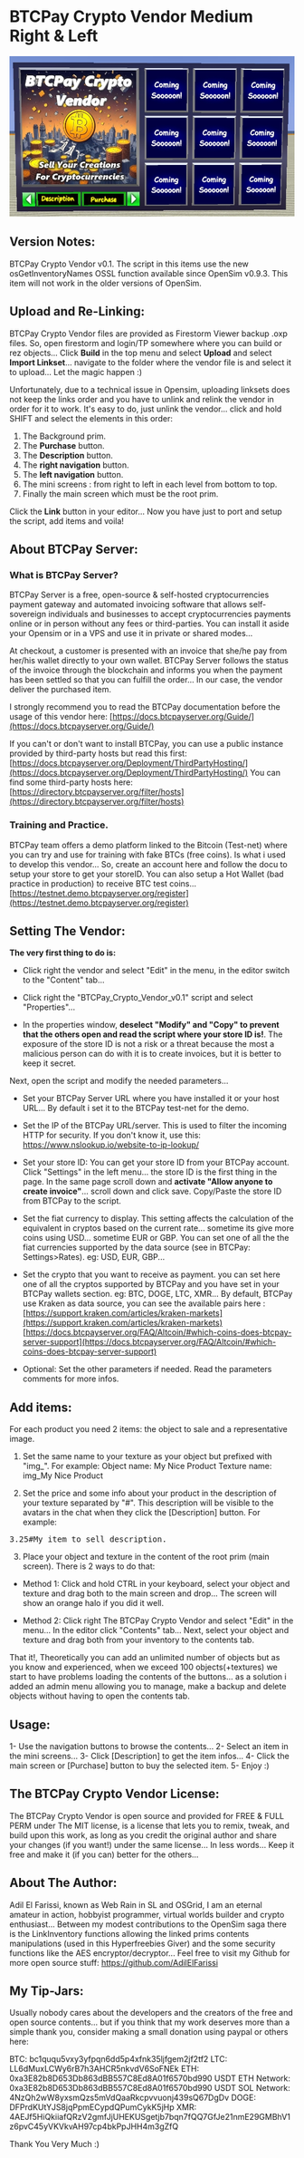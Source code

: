 # BTCPay Crypto Vendor Medium Right & Left
![Screenshot of the BTCPay Crypto Vendor Medium version.](/Illustrations/BTCPay_Crypto_Vendor_Medium.jpg)

## Version Notes:
BTCPay Crypto Vendor v0.1.
The script in this items use the new osGetInventoryNames OSSL function available since OpenSim v0.9.3. This item will not work in the older versions of OpenSim.

## Upload and Re-Linking:
BTCPay Crypto Vendor files are provided as Firestorm Viewer backup  .oxp files.  So, open firestorm and login/TP somewhere where you can build or rez objects... Click **Build** in the top menu and select **Upload** and select **Import Linkset**... navigate to the folder where the vendor file is and select it to upload... Let the magic happen :)

Unfortunately, due to a technical issue in Opensim, uploading linksets does not keep the links order and you have to unlink and relink the vendor in order for it to work. It's easy to do, just unlink the vendor... click and hold SHIFT and select the elements in this order: 
1. The Background prim.
2. The **Purchase** button.
3. The **Description** button.
4. The **right navigation** button.
5. The **left navigation** button.
6. The mini screens : from right to left in each level from bottom to top.
7. Finally the main screen which must be the root prim.
 
Click the **Link** button in your editor... Now you have just to port and setup the script, add items and voila! 

## About BTCPay Server:
### What is BTCPay Server?

BTCPay Server is a free, open-source & self-hosted cryptocurrencies payment gateway and automated invoicing software that allows self-sovereign individuals and businesses to accept cryptocurrencies payments online or in person without any fees or third-parties. You can install it aside your Opensim or in a VPS and use it in private or shared modes...

At checkout, a customer is presented with an invoice that she/he pay from her/his wallet directly to your own wallet. BTCPay Server follows the status of the invoice through the blockchain and informs you when the payment has been settled so that you can fulfill the order... In our case, the vendor deliver the purchased item.

I strongly recommend you to read the BTCPay documentation before the usage of this vendor here:
[https://docs.btcpayserver.org/Guide/](https://docs.btcpayserver.org/Guide/)

If you can't or don't want to install BTCPay, you can use a public instance provided by third-party hosts but read this first:
[https://docs.btcpayserver.org/Deployment/ThirdPartyHosting/](https://docs.btcpayserver.org/Deployment/ThirdPartyHosting/)
You can find some third-party hosts here:
[https://directory.btcpayserver.org/filter/hosts](https://directory.btcpayserver.org/filter/hosts)

### Training and Practice.

BTCPay team offers a demo platform linked to the Bitcoin (Test-net) where you can try and use for training with fake BTCs (free coins). Is what i used to develop this vendor... So, create an account here and follow the docu to setup your store to get your storeID. You can also setup a Hot Wallet (bad practice in production) to receive BTC test coins...
[https://testnet.demo.btcpayserver.org/register](https://testnet.demo.btcpayserver.org/register)

## Setting The Vendor:
**The very first thing to do is:**
- Click right the vendor and select "Edit" in the menu, in the editor switch to the "Content" tab...

- Click right the "BTCPay_Crypto_Vendor_v0.1" script and select "Properties"...

- In the properties window, **deselect "Modify" and "Copy" to prevent that the others open and read the script where your store ID is!**. The exposure of the store ID is not a risk or a threat because the most a malicious person can do with it is to create invoices, but it is better to keep it secret.

Next, open the script and modify the needed parameters...
- Set your BTCPay Server URL where you have installed it or your host URL... By default i set it to the BTCPay test-net for the demo.

- Set the IP of the BTCPay URL/server. This is used to filter the incoming HTTP for security. If you don't know it, use this:
https://www.nslookup.io/website-to-ip-lookup/

- Set your store ID: You can get your store ID from your BTCPay account. Click "Settings" in the left menu... the store ID is the first thing in the page. In the same page scroll down and **activate "Allow anyone to create invoice"**... scroll down and click save. Copy/Paste the store ID from BTCPay to the script.

- Set the fiat currency to display. This setting affects the calculation of the equivalent in cryptos based on the current rate... sometime its give more coins using USD... sometime EUR or GBP. You can set one of all the the fiat currencies supported by the data source (see in BTCPay: Settings>Rates). eg: USD, EUR, GBP...

- Set the crypto that you want to receive as payment. you can set here one of all the cryptos supported by BTCPay and you have set in your BTCPay wallets section. eg: BTC, DOGE, LTC, XMR... By default, BTCPay use Kraken as data source, you can see the available pairs here :
[https://support.kraken.com/articles/kraken-markets](https://support.kraken.com/articles/kraken-markets)
[https://docs.btcpayserver.org/FAQ/Altcoin/#which-coins-does-btcpay-server-support](https://docs.btcpayserver.org/FAQ/Altcoin/#which-coins-does-btcpay-server-support)

- Optional: Set the other parameters if needed. Read the parameters  comments for more infos.

## Add items:
For each product you need 2 items: the object to sale and a representative image.
1. Set the same name to your texture as your object but prefixed with "img_". For example:
Object name: My Nice Product
Texture name: img_My Nice Product

2. Set the price and some info about your product in the description of your texture separated by "#". This description will be visible to the avatars in the chat when they click the [Description] button. For example:
<pre>3.25#My item to sell description.</pre>

3. Place your object and texture in the content of the root prim (main screen). There is 2 ways to do that:
- Method 1: Click and hold CTRL in your keyboard, select your object and texture and drag both to the main screen and drop... The screen will show an orange halo if you did it well.

- Method 2: Click right The BTCPay Crypto Vendor and select "Edit" in the menu... In the editor click "Contents" tab... Next, select your object and texture and drag both from your inventory to the contents tab.

That it!, 
Theoretically you can add an unlimited number of objects but as you know and experienced, when we exceed 100 objects(+textures) we start to have problems loading the contents of the buttons... as a solution i added an admin menu allowing you to manage, make a backup and delete objects without having to open the contents tab.

## Usage:
1- Use the navigation buttons to browse the contents...
2- Select an item in the mini screens...
3- Click [Description] to get the item infos...
4- Click the main screen or [Purchase] button to buy the selected item.
5- Enjoy :)

## The BTCPay Crypto Vendor License:
The BTCPay Crypto Vendor is open source and provided for FREE & FULL PERM under The MIT license, is a license that lets you to remix, tweak, and build upon this work, as long as you credit the original author and share your changes (if you want!) under the same license...
In less words... Keep it free and make it (if you can) better for the others...

## About The Author:
Adil El Farissi, known as Web Rain in SL and OSGrid, I am an eternal amateur in action, hobbyist programmer, virtual worlds builder and crypto enthusiast... 
Between my modest contributions to the OpenSim saga there is the LinkInventory functions allowing the linked prims contents manipulations (used in this Hyperfreebies Giver) and the some security functions like the AES encryptor/decryptor...
Feel free to visit my Github for more open source stuff:
https://github.com/AdilElFarissi

## My Tip-Jars:
Usually nobody cares about the developers and the creators of the free and open source contents... but if you think that my work deserves more than a simple thank you, consider making a small donation using paypal or others here:

BTC: bc1ququ5vxy3yfpqn6dd5p4xfnk35ljfgem2jf2tf2
LTC: LL6dMuxLCWy6rB7h3AHCR5nkvdV6SoFNEk
ETH: 0xa3E82b8D653Db863dBB557C8Ed8A01f6570bd990
USDT ETH Network: 0xa3E82b8D653Db863dBB557C8Ed8A01f6570bd990
USDT SOL Network: 4NzQh2wW8yxsmQzs5mVdQaaRkcpvvuonj439sQ67DgDv
DOGE: DFPrdKUtYJS8jqPpmECypdQPumCykK5jHp
XMR: 4AEJf5HiQkiiafQRzV2gmfJjUHEKUSgetjb7bqn7fQQ7GfJe21nmE29GMBhV1z6pvC45yVKVkvAH97cp4bkPpJHH4m3gZfQ

Thank You Very Much :)

